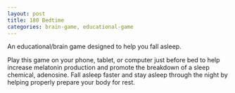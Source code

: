 ```yaml
---
layout: post
title: 180 Bedtime
categories: brain-game, educational-game
---
```

An educational/brain game designed to help you fall asleep.

Play this game on your phone, tablet, or computer just before bed to help increase melatonin production and promote the breakdown of a sleep chemical, adenosine.  Fall asleep faster and stay asleep through the night by helping properly prepare your body for rest.

